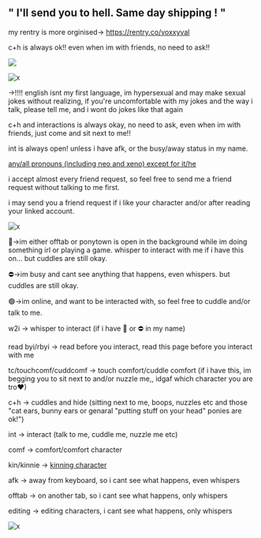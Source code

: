 ##  " I'll send you to hell. Same day shipping ! "


my rentry is more orginised→ https://rentry.co/voxxyval


c+h is always ok!! even when im with friends, no need to ask!!


![](https://komarev.com/ghpvc/?username=1xdoee&color=green)



![x](https://64.media.tumblr.com/4d73835b605e04c1506c3c5ad4c8133f/c6a449be36a4a67c-a2/s500x750/a6e47a5a8fc6e4b09ff644746278c77d833121af.pnj)


→!!!! english isnt my first language, im hypersexual and may make sexual jokes without realizing, if you're uncomfortable with my jokes and the way i talk, please tell me, and i wont do jokes like that again


c+h and interactions is always okay, no need to ask, even when im with friends, just come and sit next to me!!


int is always open! unless i have afk, or the busy/away status in my name.


[any/all pronouns (including neo and xeno) except for it/he](https://pronouns.cc/@kekpy)


i accept almost every friend request, so feel free to send me a friend request without talking to me first.


i may send you a friend request if i like your character and/or after reading your linked account.


![x](https://64.media.tumblr.com/93215965dd5547471a706214570f143d/c6a449be36a4a67c-7f/s1280x1920/93b5921c00b02b1166bf517b14234eb2e34dfb2f.jpg)


🌙→im either offtab or ponytown is open in the background while im doing something irl or playing a game. whisper to interact with me if i have this on... but cuddles are still okay.


⛔→im busy and cant see anything that happens, even whispers. but cuddles are still okay.


🟢→im online, and want to be interacted with, so feel free to cuddle and/or talk to me.


w2i → whisper to interact (if i have 🌙 or ⛔ in my name)


read byi/rbyi → read before you interact, read this page before you interact with me


tc/touchcomf/cuddcomf → touch comfort/cuddle comfort (if i have this, im begging you to sit next to and/or nuzzle me,, idgaf which character you are tro❤)


c+h → cuddles and hide (sitting next to me, boops, nuzzles etc and those "cat ears, bunny ears or genaral "putting stuff on your head" ponies are ok!")


int → interact (talk to me, cuddle me, nuzzle me etc)


comf → comfort/comfort character


kin/kinnie → [kinning character](https://www.urbandictionary.com/define.php?term=kin)


afk → away from keyboard, so i cant see what happens, even whispers


offtab → on another tab, so i cant see what happens, only whispers


editing → editing characters, i cant see what happens, only whispers


![x](https://64.media.tumblr.com/4d73835b605e04c1506c3c5ad4c8133f/c6a449be36a4a67c-a2/s500x750/a6e47a5a8fc6e4b09ff644746278c77d833121af.pnj)
